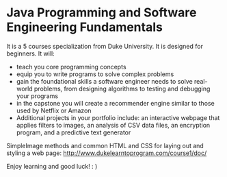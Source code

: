 # Java Programming and Software Engineering Fundamentals

It is a 5 courses specialization from Duke University. It is designed for beginners. It will:

- teach you core programming concepts
- equip you to write programs to solve complex problems
- gain the foundational skills a software engineer needs to solve real-world problems, from designing algorithms to testing and debugging your programs
- in the capstone you will create a recommender engine similar to those used by Netflix or Amazon
- Additional projects in your portfolio include: an interactive webpage that applies filters to images, an analysis of CSV data files, an encryption program, and a predictive text generator

SimpleImage methods and common HTML and CSS for laying out and styling a web page: http://www.dukelearntoprogram.com/course1/doc/

Enjoy learning and good luck! : )
